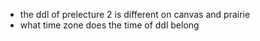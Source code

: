 - the ddl of prelecture 2 is different on canvas and prairie  
- what time zone does the time of ddl belong